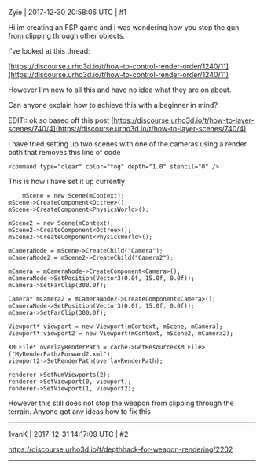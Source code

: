 Zyie | 2017-12-30 20:58:06 UTC | #1

Hi im creating an FSP game and i was wondering how you stop the gun from clipping through other objects.

I've looked at this thread:

[https://discourse.urho3d.io/t/how-to-control-render-order/1240/11](https://discourse.urho3d.io/t/how-to-control-render-order/1240/11)

However I'm new to all this and have no idea what they are on about.

Can anyone explain how to achieve this with a beginner in mind?

EDIT::
ok so based off this post [https://discourse.urho3d.io/t/how-to-layer-scenes/740/4](https://discourse.urho3d.io/t/how-to-layer-scenes/740/4)

I have tried setting up two scenes with one of the cameras using a render path that removes this line of code

    <command type="clear" color="fog" depth="1.0" stencil="0" />

This is how i have set it up currently

    	mScene = new Scene(mContext);
	mScene->CreateComponent<Octree>();
	mScene->CreateComponent<PhysicsWorld>();

	mScene2 = new Scene(mContext);
	mScene2->CreateComponent<Octree>();
	mScene2->CreateComponent<PhysicsWorld>();

	mCameraNode = mScene->CreateChild("Camera");
	mCameraNode2 = mScene2->CreateChild("Camera2");

	mCamera = mCameraNode->CreateComponent<Camera>();
	mCameraNode->SetPosition(Vector3(0.0f, 15.0f, 0.0f));
	mCamera->SetFarClip(300.0f);

	Camera* mCamera2 = mCameraNode2->CreateComponent<Camera>();
	mCameraNode->SetPosition(Vector3(0.0f, 15.0f, 0.0f));
	mCamera->SetFarClip(300.0f);

	Viewport* viewport = new Viewport(mContext, mScene, mCamera);
	Viewport* viewport2 = new Viewport(mContext, mScene2, mCamera2);

	XMLFile* overlayRenderPath = cache->GetResource<XMLFile>("MyRenderPath/Forward2.xml");
	viewport2->SetRenderPath(overlayRenderPath);

	renderer->SetNumViewports(2);
	renderer->SetViewport(0, viewport);
	renderer->SetViewport(1, viewport2);

However this still does not stop the weapon from clipping through the terrain. Anyone got any ideas how to fix this

-------------------------

1vanK | 2017-12-31 14:17:09 UTC | #2

 https://discourse.urho3d.io/t/depthhack-for-weapon-rendering/2202

-------------------------

